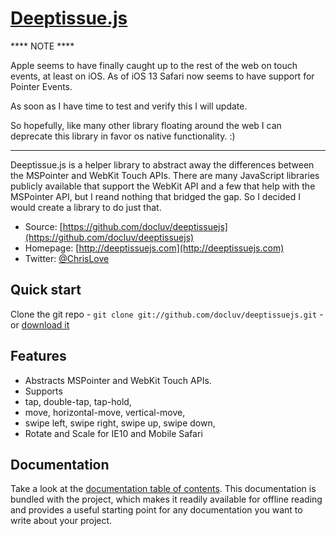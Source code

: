 # [Deeptissue.js](https://deeptissuejs.com/)

**** NOTE ****

Apple seems to have finally caught up to the rest of the web on touch events, at least on iOS. As of iOS 13 Safari now seems to have support for Pointer Events.

As soon as I have time to test and verify this I will update.

So hopefully, like many other library floating around the web I can deprecate this library in favor os native functionality. :)

****

Deeptissue.js is a helper library to abstract away the differences between the MSPointer 
and WebKit Touch APIs. There are many JavaScript libraries publicly available that support 
the WebKit API and a few that help with the MSPointer API, but I reand nothing that bridged 
the gap. So I decided I would create a library to do just that.

* Source: [https://github.com/docluv/deeptissuejs](https://github.com/docluv/deeptissuejs)
* Homepage: [http://deeptissuejs.com](http://deeptissuejs.com)
* Twitter: [@ChrisLove](http://twitter.com/ChrisLove)

## Quick start

Clone the git repo - `git clone git://github.com/docluv/deeptissuejs.git` -
or [download it](https:////github.com/docluv/deeptissuejs/deeptissue.min.js)


## Features

* Abstracts MSPointer and WebKit Touch APIs.
* Supports 
* tap, double-tap, tap-hold, 
* move, horizontal-move, vertical-move,
* swipe left, swipe right, swipe up, swipe down,
* Rotate and Scale for IE10 and Mobile Safari 

 ## Documentation

Take a look at the [documentation table of contents](doc/README.md). This
documentation is bundled with the project, which makes it readily available for
offline reading and provides a useful starting point for any documentation you
want to write about your project.

